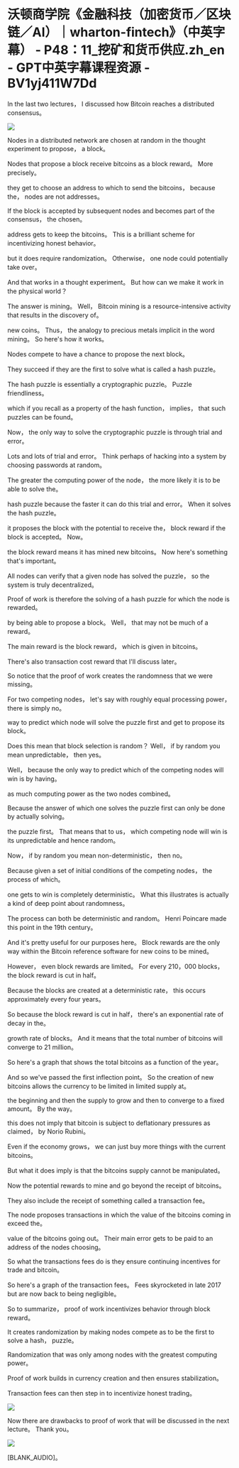 # 沃顿商学院《金融科技（加密货币／区块链／AI）｜wharton-fintech》（中英字幕） - P48：11_挖矿和货币供应.zh_en - GPT中英字幕课程资源 - BV1yj411W7Dd

 In the last two lectures， I discussed how Bitcoin reaches a distributed consensus。



![](img/9b96bc281da17efc737a1379cb1b76c8_1.png)

 Nodes in a distributed network are chosen at random in the thought experiment to propose， a block。

 Nodes that propose a block receive bitcoins as a block reward。 More precisely。

 they get to choose an address to which to send the bitcoins， because the， nodes are not addresses。

 If the block is accepted by subsequent nodes and becomes part of the consensus， the chosen。

 address gets to keep the bitcoins。 This is a brilliant scheme for incentivizing honest behavior。

 but it does require randomization。 Otherwise， one node could potentially take over。

 And that works in a thought experiment。 But how can we make it work in the physical world？

 The answer is mining。 Well， Bitcoin mining is a resource-intensive activity that results in the discovery of。

 new coins。 Thus， the analogy to precious metals implicit in the word mining。 So here's how it works。

 Nodes compete to have a chance to propose the next block。

 They succeed if they are the first to solve what is called a hash puzzle。

 The hash puzzle is essentially a cryptographic puzzle。 Puzzle friendliness。

 which if you recall as a property of the hash function， implies， that such puzzles can be found。

 Now， the only way to solve the cryptographic puzzle is through trial and error。

 Lots and lots of trial and error。 Think perhaps of hacking into a system by choosing passwords at random。

 The greater the computing power of the node， the more likely it is to be able to solve the。

 hash puzzle because the faster it can do this trial and error。 When it solves the hash puzzle。

 it proposes the block with the potential to receive the， block reward if the block is accepted。 Now。

 the block reward means it has mined new bitcoins。 Now here's something that's important。

 All nodes can verify that a given node has solved the puzzle， so the system is truly decentralized。

 Proof of work is therefore the solving of a hash puzzle for which the node is rewarded。

 by being able to propose a block。 Well， that may not be much of a reward。

 The main reward is the block reward， which is given in bitcoins。

 There's also transaction cost reward that I'll discuss later。

 So notice that the proof of work creates the randomness that we were missing。

 For two competing nodes， let's say with roughly equal processing power， there is simply no。

 way to predict which node will solve the puzzle first and get to propose its block。

 Does this mean that block selection is random？ Well， if by random you mean unpredictable， then yes。

 Well， because the only way to predict which of the competing nodes will win is by having。

 as much computing power as the two nodes combined。

 Because the answer of which one solves the puzzle first can only be done by actually solving。

 the puzzle first。 That means that to us， which competing node will win is its unpredictable and hence random。

 Now， if by random you mean non-deterministic， then no。

 Because given a set of initial conditions of the competing nodes， the process of which。

 one gets to win is completely deterministic。 What this illustrates is actually a kind of deep point about randomness。

 The process can both be deterministic and random。 Henri Poincare made this point in the 19th century。

 And it's pretty useful for our purposes here。 Block rewards are the only way within the Bitcoin reference software for new coins to be mined。

 However， even block rewards are limited。 For every 210，000 blocks， the block reward is cut in half。

 Because the blocks are created at a deterministic rate， this occurs approximately every four years。

 So because the block reward is cut in half， there's an exponential rate of decay in the。

 growth rate of blocks。 And it means that the total number of bitcoins will converge to 21 million。

 So here's a graph that shows the total bitcoins as a function of the year。

 And so we've passed the first inflection point。 So the creation of new bitcoins allows the currency to be limited in limited supply at。

 the beginning and then the supply to grow and then to converge to a fixed amount。 By the way。

 this does not imply that bitcoin is subject to deflationary pressures as claimed， by Norio Rubini。

 Even if the economy grows， we can just buy more things with the current bitcoins。

 But what it does imply is that the bitcoins supply cannot be manipulated。

 Now the potential rewards to mine and go beyond the receipt of bitcoins。

 They also include the receipt of something called a transaction fee。

 The node proposes transactions in which the value of the bitcoins coming in exceed the。

 value of the bitcoins going out。 Their main error gets to be paid to an address of the nodes choosing。

 So what the transactions fees do is they ensure continuing incentives for trade and bitcoin。

 So here's a graph of the transaction fees。 Fees skyrocketed in late 2017 but are now back to being negligible。

 So to summarize， proof of work incentivizes behavior through block reward。

 It creates randomization by making nodes compete as to be the first to solve a hash， puzzle。

 Randomization that was only among nodes with the greatest computing power。

 Proof of work builds in currency creation and then ensures stabilization。

 Transaction fees can then step in to incentivize honest trading。



![](img/9b96bc281da17efc737a1379cb1b76c8_3.png)

 Now there are drawbacks to proof of work that will be discussed in the next lecture。 Thank you。



![](img/9b96bc281da17efc737a1379cb1b76c8_5.png)

 [BLANK_AUDIO]。
